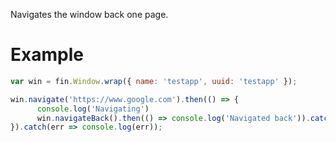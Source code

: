 Navigates the window back one page.

# Example
```js
var win = fin.Window.wrap({ name: 'testapp', uuid: 'testapp' });

win.navigate('https://www.google.com').then(() => {
      console.log('Navigating')
      win.navigateBack().then(() => console.log('Navigated back')).catch(err => console.log(err));
}).catch(err => console.log(err));
```
